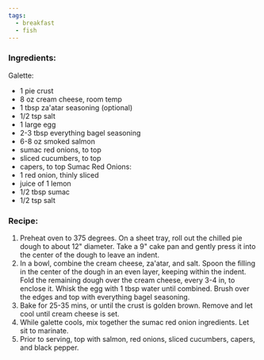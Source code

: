 ```yaml
---
tags:
  - breakfast
  - fish
---
```

### Ingredients:
Galette: 
- 1 pie crust
- 8 oz cream cheese, room temp
- 1 tbsp za'atar seasoning (optional)
- 1/2 tsp salt
- 1 large egg
- 2-3 tbsp everything bagel seasoning
- 6-8 oz smoked salmon
- sumac red onions, to top
- sliced cucumbers, to top
- capers, to top
Sumac Red Onions:
- 1 red onion, thinly sliced
- juice of 1 lemon
- 1/2 tbsp sumac
- 1/2 tsp salt

### Recipe:
1. Preheat oven to 375 degrees. On a sheet tray, roll out the chilled pie dough to about 12" diameter. Take a 9" cake pan and gently press it into the center of the dough to leave an indent. 
2. In a bowl, combine the cream cheese, za'atar, and salt. Spoon the filling in the center of the dough in an even layer, keeping within the indent. Fold the remaining dough over the cream cheese, every 3-4 in, to enclose it. Whisk the egg with 1 tbsp water until combined. Brush over the edges and top with everything bagel seasoning.
3. Bake for 25-35 mins, or until the crust is golden brown. Remove and let cool until cream cheese is set.
4. While galette cools, mix together the sumac red onion ingredients. Let sit to marinate. 
5. Prior to serving, top with salmon, red onions, sliced cucumbers, capers, and black pepper. 